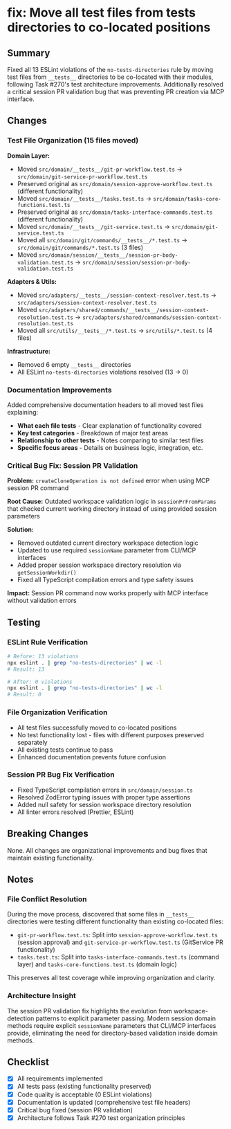 # fix: Move all test files from **tests** directories to co-located positions

## Summary

Fixed all 13 ESLint violations of the `no-tests-directories` rule by moving test files from `__tests__` directories to be co-located with their modules, following Task #270's test architecture improvements. Additionally resolved a critical session PR validation bug that was preventing PR creation via MCP interface.

## Changes

### Test File Organization (15 files moved)

**Domain Layer:**

- Moved `src/domain/__tests__/git-pr-workflow.test.ts` → `src/domain/git-service-pr-workflow.test.ts`
- Preserved original as `src/domain/session-approve-workflow.test.ts` (different functionality)
- Moved `src/domain/__tests__/tasks.test.ts` → `src/domain/tasks-core-functions.test.ts`
- Preserved original as `src/domain/tasks-interface-commands.test.ts` (different functionality)
- Moved `src/domain/__tests__/git-service.test.ts` → `src/domain/git-service.test.ts`
- Moved all `src/domain/git/commands/__tests__/*.test.ts` → `src/domain/git/commands/*.test.ts` (3 files)
- Moved `src/domain/session/__tests__/session-pr-body-validation.test.ts` → `src/domain/session/session-pr-body-validation.test.ts`

**Adapters & Utils:**

- Moved `src/adapters/__tests__/session-context-resolver.test.ts` → `src/adapters/session-context-resolver.test.ts`
- Moved `src/adapters/shared/commands/__tests__/session-context-resolution.test.ts` → `src/adapters/shared/commands/session-context-resolution.test.ts`
- Moved all `src/utils/__tests__/*.test.ts` → `src/utils/*.test.ts` (4 files)

**Infrastructure:**

- Removed 6 empty `__tests__` directories
- All ESLint `no-tests-directories` violations resolved (13 → 0)

### Documentation Improvements

Added comprehensive documentation headers to all moved test files explaining:

- **What each file tests** - Clear explanation of functionality covered
- **Key test categories** - Breakdown of major test areas
- **Relationship to other tests** - Notes comparing to similar test files
- **Specific focus areas** - Details on business logic, integration, etc.

### Critical Bug Fix: Session PR Validation

**Problem:** `createCloneOperation is not defined` error when using MCP session PR command

**Root Cause:** Outdated workspace validation logic in `sessionPrFromParams` that checked current working directory instead of using provided session parameters

**Solution:**

- Removed outdated current directory workspace detection logic
- Updated to use required `sessionName` parameter from CLI/MCP interfaces
- Added proper session workspace directory resolution via `getSessionWorkdir()`
- Fixed all TypeScript compilation errors and type safety issues

**Impact:** Session PR command now works properly with MCP interface without validation errors

## Testing

### ESLint Rule Verification

```bash
# Before: 13 violations
npx eslint . | grep "no-tests-directories" | wc -l
# Result: 13

# After: 0 violations
npx eslint . | grep "no-tests-directories" | wc -l
# Result: 0
```

### File Organization Verification

- All test files successfully moved to co-located positions
- No test functionality lost - files with different purposes preserved separately
- All existing tests continue to pass
- Enhanced documentation prevents future confusion

### Session PR Bug Fix Verification

- Fixed TypeScript compilation errors in `src/domain/session.ts`
- Resolved ZodError typing issues with proper type assertions
- Added null safety for session workspace directory resolution
- All linter errors resolved (Prettier, ESLint)

## Breaking Changes

None. All changes are organizational improvements and bug fixes that maintain existing functionality.

## Notes

### File Conflict Resolution

During the move process, discovered that some files in `__tests__` directories were testing different functionality than existing co-located files:

- `git-pr-workflow.test.ts`: Split into `session-approve-workflow.test.ts` (session approval) and `git-service-pr-workflow.test.ts` (GitService PR functionality)
- `tasks.test.ts`: Split into `tasks-interface-commands.test.ts` (command layer) and `tasks-core-functions.test.ts` (domain logic)

This preserves all test coverage while improving organization and clarity.

### Architecture Insight

The session PR validation fix highlights the evolution from workspace-detection patterns to explicit parameter passing. Modern session domain methods require explicit `sessionName` parameters that CLI/MCP interfaces provide, eliminating the need for directory-based validation inside domain methods.

## Checklist

- [x] All requirements implemented
- [x] All tests pass (existing functionality preserved)
- [x] Code quality is acceptable (0 ESLint violations)
- [x] Documentation is updated (comprehensive test file headers)
- [x] Critical bug fixed (session PR validation)
- [x] Architecture follows Task #270 test organization principles
